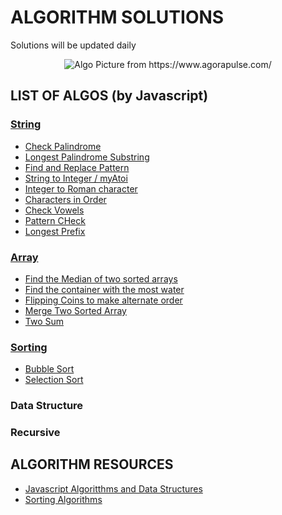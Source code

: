 <h1> ALGORITHM SOLUTIONS</h1>
<p>Solutions will be updated daily</p>
<p align="center"><img alt="Algo Picture from https://www.agorapulse.com/" src="https://www.agorapulse.com/social-media-lab/wp-content/uploads/sites/6/2020/06/instagram-algorithm-image.png"/></p>

## LIST OF ALGOS (by Javascript)

### [String](String)
- [Check Palindrome](String/checkPalindrome.js)
- [Longest Palindrome Substring](String/longestPalindromeSub.js)  
- [Find and Replace Pattern](/String/findAndReplacePattern.js)
- [String to Integer / myAtoi](/String/myAtoi.js)
- [Integer to Roman character](String/IntegerToRoman.js)
- [Characters in Order](String/CharsInOrder.js)
- [Check Vowels](String/checkVowels.js)
- [Pattern CHeck](String/patternCheck.js)
- [Longest Prefix](String/longestPrefix.js)
### [Array](Array)
- [Find the Median of two sorted arrays](Array/findMedianSortedArrays.js)
- [Find the container with the most water](Array/containerWithMostWater.js)
- [Flipping Coins to make alternate order](Array/flippingCoins.js)
- [Merge Two Sorted Array](/Array/ArrayUnion.js)
- [Two Sum](Array/twoSum.js)
### [Sorting](Sorting)
- [Bubble Sort](Sorting/bubbleSort.js)
- [Selection Sort](Sorting/selectionSort.js)
### Data Structure
### Recursive

## ALGORITHM RESOURCES
- [Javascript Algoritthms and Data Structures](https://www.freecodecamp.org/learn/javascript-algorithms-and-data-structures/basic-javascript/)
- [Sorting Algorithms](https://www.freecodecamp.org/news/understanding-sorting-algorithms/)

